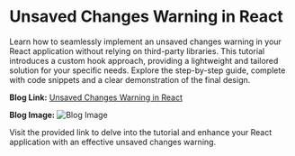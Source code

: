 
# Unsaved Changes Warning in React

Learn how to seamlessly implement an unsaved changes warning in your React application without relying on third-party libraries. This tutorial introduces a custom hook approach, providing a lightweight and tailored solution for your specific needs. Explore the step-by-step guide, complete with code snippets and a clear demonstration of the final design.

**Blog Link:**
[Unsaved Changes Warning in React](https://mhnahib.hashnode.dev/unsaved-changes-warning-in-react)

**Blog Image:**
![Blog Image](https://cdn.hashnode.com/res/hashnode/image/upload/v1700067316949/687add76-55d0-4e30-b426-ce6efcacd7ad.png?w=1600&h=840&fit=crop&crop=entropy&auto=compress,format&format=webp)

Visit the provided link to delve into the tutorial and enhance your React application with an effective unsaved changes warning.

